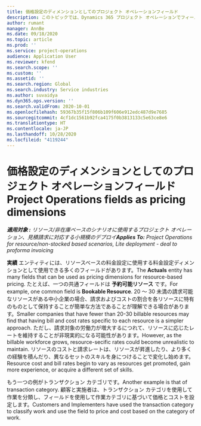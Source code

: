 ```yaml
---
title: 価格設定のディメンションとしてのプロジェクト オペレーションフィールド
description: このトピックでは、Dynamics 365 プロジェクト オペレーションでフィールドを価格ディメンションとして使用する方法について説明します。
author: rumant
manager: AnnBe
ms.date: 09/18/2020
ms.topic: article
ms.prod: ''
ms.service: project-operations
audience: Application User
ms.reviewer: kfend
ms.search.scope: ''
ms.custom: ''
ms.assetid: ''
ms.search.region: Global
ms.search.industry: Service industries
ms.author: suvaidya
ms.dyn365.ops.version: ''
ms.search.validFrom: 2020-10-01
ms.openlocfilehash: 59367b35f15f806b109f606e912edc487d9e7685
ms.sourcegitcommit: 4cf1dc1561b92fca4175f0b3813133c5e63ce8e6
ms.translationtype: HT
ms.contentlocale: ja-JP
ms.lasthandoff: 10/28/2020
ms.locfileid: "4119244"
---
```

# <a name="project-operations-fields-as-pricing-dimensions"></a><span data-ttu-id="a49ea-103">価格設定のディメンションとしてのプロジェクト オペレーションフィールド</span><span class="sxs-lookup"><span data-stu-id="a49ea-103">Project Operations fields as pricing dimensions</span></span>

<span data-ttu-id="a49ea-104">_**適用対象 :** リソース/非在庫ベースのシナリオに使用するプロジェクト オペレーション、見積請求に対応する小規模のデプロイ_</span><span class="sxs-lookup"><span data-stu-id="a49ea-104">_**Applies To:** Project Operations for resource/non-stocked based scenarios, Lite deployment - deal to proforma invoicing_</span></span>

<span data-ttu-id="a49ea-105">**実績** エンティティには、リソースベースの料金設定に使用する料金設定ディメンションとして使用できる多くのフィールドがあります。</span><span class="sxs-lookup"><span data-stu-id="a49ea-105">The **Actuals** entity has many fields that can be used as pricing dimensions for resource-based pricing.</span></span> <span data-ttu-id="a49ea-106">たとえば、一つの共通フィールドは **予約可能リソース** です。</span><span class="sxs-lookup"><span data-stu-id="a49ea-106">For example, one common field is **Bookable Resource**.</span></span> <span data-ttu-id="a49ea-107">20 ～ 30 未満の請求可能なリソースがある中小企業の場合、請求およびコストの割合を各リソースに特有のものとして保持することが簡単な方法であることが理解できる場合があります。</span><span class="sxs-lookup"><span data-stu-id="a49ea-107">Smaller companies that have fewer than 20-30 billable resources may find that having bill and cost rates specific to each resource is a simpler approach.</span></span> <span data-ttu-id="a49ea-108">ただし、請求対象の労働力が増大するにつれて、リソースに応じたレートを維持することが非現実的になる可能性があります。</span><span class="sxs-lookup"><span data-stu-id="a49ea-108">However, as the billable workforce grows, resource-secific rates could become unrealistic to maintain.</span></span> <span data-ttu-id="a49ea-109">リソースのコストと請求レートは、リソースが昇進したり、より多くの経験を積んだり、異なるセットのスキルを身につけることで変化し始めます。</span><span class="sxs-lookup"><span data-stu-id="a49ea-109">Resource cost and bill rates begin to vary as resources get promoted, gain more experience, or acquire a different set of skills.</span></span> 

<span data-ttu-id="a49ea-110">もう一つの例がトランザクション カテゴリです。</span><span class="sxs-lookup"><span data-stu-id="a49ea-110">Another example is that of transaction category.</span></span> <span data-ttu-id="a49ea-111">顧客と実施者は、トランザクション カテゴリを使用して作業を分類し、フィールドを使用して作業カテゴリに基づいて価格とコストを設定します。</span><span class="sxs-lookup"><span data-stu-id="a49ea-111">Customers and Implementers have used the transaction category to classify work and use the field to price and cost based on the category of work.</span></span>
